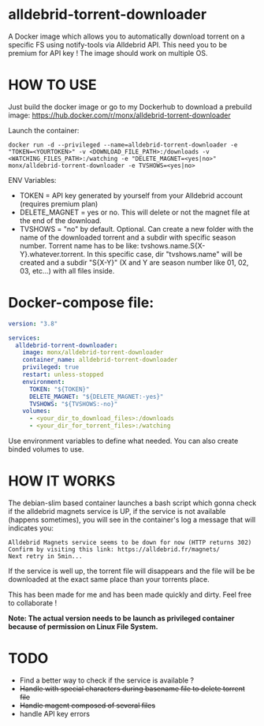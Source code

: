 # alldebrid-torrent-downloader
A Docker image which allows you to automatically download torrent on a specific FS using notify-tools via Alldebrid API. This need you to be premium for API key !
The image should work on multiple OS.

# HOW TO USE

Just build the docker image or go to my Dockerhub to download a prebuild image: https://hub.docker.com/r/monx/alldebrid-torrent-downloader

Launch the container:

```docker run -d --privileged --name=alldebrid-torrent-downloader -e "TOKEN=<YOURTOKEN>" -v <DOWNLOAD_FILE_PATH>:/downloads -v <WATCHING_FILES_PATH>:/watching -e "DELETE_MAGNET=<yes|no>" monx/alldebrid-torrent-downloader -e TVSHOWS=<yes|no>```

ENV Variables:
  - TOKEN = API key generated by yourself from your Alldebrid account (requires premium plan)
  - DELETE_MAGNET = yes or no. This will delete or not the magnet file at the end of the download.
  - TVSHOWS = "no" by default. Optional. Can create a new folder with the name of the downloaded torrent and a subdir with specific season number. Torrent name has to be like: tvshows.name.S{X-Y}.whatever.torrent. In this specific case, dir "tvshows.name" will be created and a subdir "S{X-Y}" (X and Y are season number like 01, 02, 03, etc...) with all files inside.

# Docker-compose file:

```yaml
version: "3.8"

services:
  alldebrid-torrent-downloader:
    image: monx/alldebrid-torrent-downloader
    container_name: alldebrid-torrent-downloader
    privileged: true
    restart: unless-stopped
    environment:
      TOKEN: "${TOKEN}"
      DELETE_MAGNET: "${DELETE_MAGNET:-yes}"
      TVSHOWS: "${TVSHOWS:-no}"
    volumes:
      - <your_dir_to_download_files>:/downloads
      - <your_dir_for_torrent_files>:/watching
```

Use environment variables to define what needed. You can also create binded volumes to use.

# HOW IT WORKS
The debian-slim based container launches a bash script which gonna check if the alldebrid magnets service is UP, if the service is not available (happens sometimes), you will see in the container's log a message that will indicates you:
```
Alldebrid Magnets service seems to be down for now (HTTP returns 302)
Confirm by visiting this link: https://alldebrid.fr/magnets/
Next retry in 5min...
```

If the service is well up, the torrent file will disappears and the file will be be downloaded at the exact same place than your torrents place.

This has been made for me and has been made quickly and dirty.
Feel free to collaborate !

**Note: The actual version needs to be launch as privileged container because of permission on Linux File System.**


# TODO

- Find a better way to check if the service is available ?
- ~~Handle with special characters during basename file to delete torrent file~~
- ~~Handle magent composed of several files~~
- handle API key errors
